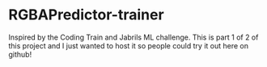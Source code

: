# RGBAPredictor-trainer
Inspired by the Coding Train and Jabrils ML challenge. This is part 1 of 2 of this project and I just wanted to host it so people could try it out here on github!
